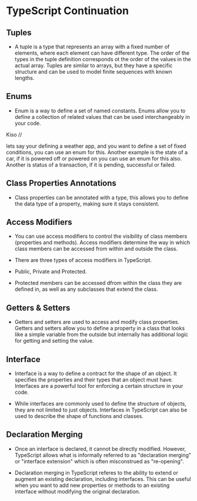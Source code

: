 # TypeScript Continuation

## Tuples

- A tuple is a type that represents an array with a fixed number of elements, where each element can have different type. The order of the types in the tuple definition corresponds ot the order of the values in the actual array. Tuples are similar to arrays, but they have a specific structure and can be used to model finite sequences with known lengths.


## Enums

- Enum is a way to define a set of named constants. Enums allow you to define a collection of related values that can be used interchangeably in your code.


Kiso //

lets say your defining a weather app, and you want to define a set of fixed conditions, you can use an enum for this. Another example is the state of a car, if it is powered off or powered on you can use an enum for this also. Another is status of a transaction, if it is pending, successful or failed.


## Class Properties Annotations

- Class properties can be annotated with a type, this allows you to define the data type of a property, making sure it stays consistent.


## Access Modifiers

- You can use access modifiers to control the visibility of class members (properties and methods). Access modifiers determine the way in which class members can be accessed from within and outside the class.

- There are three types of access modifiers in TypeScript.

- Public, Private and Protected.

- Protected members can be accessed dfrom within the class they are defined in, as well as any subclasses that extend the class.


## Getters & Setters

- Getters and setters are used to access and modify class properties. Getters and setters allow you to define a property in a class that looks like a simple variable from the outside but internally has additional logic for getting and setting the value.


## Interface

- Interface is a way to define a contract for the shape of an object. It specifies the properties and their types that an object must have. Interfaces are a powerful tool for enforcing a certain structure in your code.

- While interfaces are commonly used to define the structure of objects, they are not limited to just objects. Interfaces in TypeScript can also be used to describe the shape of functions and classes.


## Declaration Merging

- Once an interface is declared, it cannot be directly modified. However, TypeScript allows what is informally referred to as "declaration merging" or "interface extension" which is often misconstrued as "re-opening".

- Declaration merging in TypeScript referes to the ability to extend or augment an existing declaration, including interfaces. This can be useful when you want to add new properties or methods to an existing interface without modifying the original declaration.

